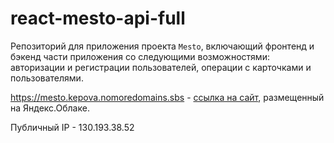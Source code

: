 # react-mesto-api-full
Репозиторий для приложения проекта `Mesto`, включающий фронтенд и бэкенд части приложения со следующими возможностями: авторизации и регистрации пользователей, операции с карточками и пользователями.
  
https://mesto.kepova.nomoredomains.sbs - [ссылка на сайт](https://mesto.kepova.nomoredomains.sbs), размещенный на Яндекс.Облаке.

Публичный IP - 130.193.38.52
